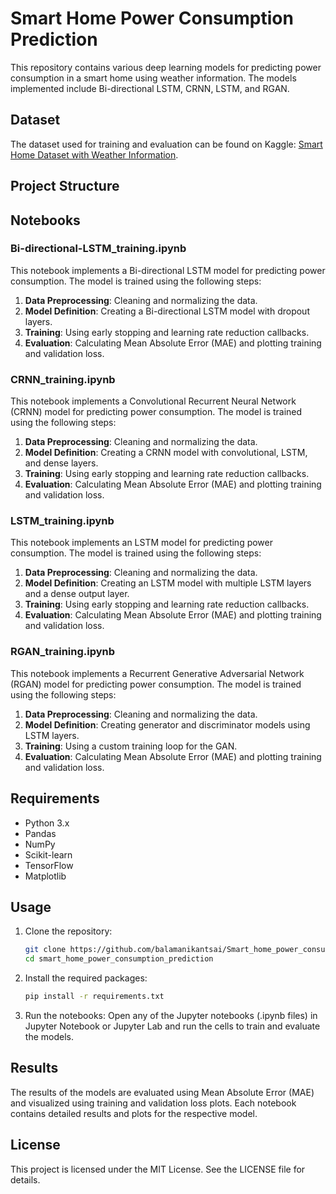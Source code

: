 # Smart Home Power Consumption Prediction

This repository contains various deep learning models for predicting power consumption in a smart home using weather information. The models implemented include Bi-directional LSTM, CRNN, LSTM, and RGAN.

## Dataset

The dataset used for training and evaluation can be found on Kaggle: [Smart Home Dataset with Weather Information](https://www.kaggle.com/datasets/taranvee/smart-home-dataset-with-weather-information).

## Project Structure


## Notebooks

### Bi-directional-LSTM_training.ipynb

This notebook implements a Bi-directional LSTM model for predicting power consumption. The model is trained using the following steps:
1. **Data Preprocessing**: Cleaning and normalizing the data.
2. **Model Definition**: Creating a Bi-directional LSTM model with dropout layers.
3. **Training**: Using early stopping and learning rate reduction callbacks.
4. **Evaluation**: Calculating Mean Absolute Error (MAE) and plotting training and validation loss.

### CRNN_training.ipynb

This notebook implements a Convolutional Recurrent Neural Network (CRNN) model for predicting power consumption. The model is trained using the following steps:
1. **Data Preprocessing**: Cleaning and normalizing the data.
2. **Model Definition**: Creating a CRNN model with convolutional, LSTM, and dense layers.
3. **Training**: Using early stopping and learning rate reduction callbacks.
4. **Evaluation**: Calculating Mean Absolute Error (MAE) and plotting training and validation loss.

### LSTM_training.ipynb

This notebook implements an LSTM model for predicting power consumption. The model is trained using the following steps:
1. **Data Preprocessing**: Cleaning and normalizing the data.
2. **Model Definition**: Creating an LSTM model with multiple LSTM layers and a dense output layer.
3. **Training**: Using early stopping and learning rate reduction callbacks.
4. **Evaluation**: Calculating Mean Absolute Error (MAE) and plotting training and validation loss.

### RGAN_training.ipynb

This notebook implements a Recurrent Generative Adversarial Network (RGAN) model for predicting power consumption. The model is trained using the following steps:
1. **Data Preprocessing**: Cleaning and normalizing the data.
2. **Model Definition**: Creating generator and discriminator models using LSTM layers.
3. **Training**: Using a custom training loop for the GAN.
4. **Evaluation**: Calculating Mean Absolute Error (MAE) and plotting training and validation loss.

## Requirements

- Python 3.x
- Pandas
- NumPy
- Scikit-learn
- TensorFlow
- Matplotlib

## Usage

1. Clone the repository:
   ```sh
   git clone https://github.com/balamanikantsai/Smart_home_power_consumption_prediction.git
   cd smart_home_power_consumption_prediction
   ```

2. Install the required packages:
   ```sh
   pip install -r requirements.txt
   ```

3. Run the notebooks: Open any of the Jupyter notebooks (.ipynb files) in Jupyter Notebook or Jupyter Lab and run the cells to train and evaluate the models.

## Results

The results of the models are evaluated using Mean Absolute Error (MAE) and visualized using training and validation loss plots. Each notebook contains detailed results and plots for the respective model.

## License

This project is licensed under the MIT License. See the LICENSE file for details.